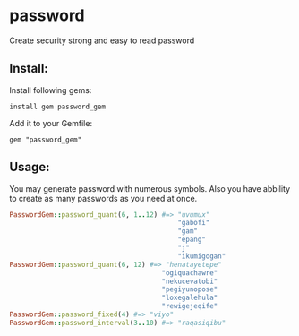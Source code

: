 # password
Create security strong and easy to read password
## Install:
Install following gems:
```
install gem password_gem
```
Add it to your Gemfile:
```
gem "password_gem"
```

## Usage:
 You may generate password with numerous symbols. Also you have abbility to create as many passwords as you need at once.
 ``` ruby
PasswordGem::password_quant(6, 1..12) #=> "uvumux"
                                           "gabofi"
                                           "gam"
                                           "epang"
                                           "j"
                                           "ikumigogan"
PasswordGem::password_quant(6, 12) #=> "henatayetepe"
                                       "ogiquachawre"
                                       "nekucevatobi"
                                       "pegiyunopose"
                                       "loxegalehula"
                                       "rewigejeqife"
PasswordGem::password_fixed(4) #=> "viyo"
PasswordGem::password_interval(3..10) #=> "raqasiqibu"
